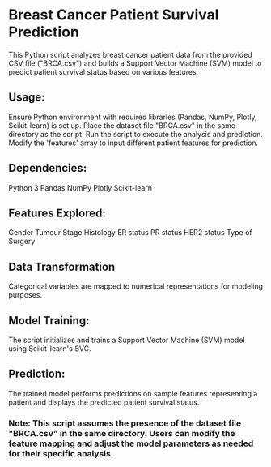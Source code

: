 <h1>Breast Cancer Patient Survival Prediction</h1>
This Python script analyzes breast cancer patient data from the provided CSV file ("BRCA.csv") and builds a Support Vector Machine (SVM) model to predict patient survival status based on various features.

<h2>Usage:</h2>
Ensure Python environment with required libraries (Pandas, NumPy, Plotly, Scikit-learn) is set up.
Place the dataset file "BRCA.csv" in the same directory as the script.
Run the script to execute the analysis and prediction.
Modify the 'features' array to input different patient features for prediction.


<h2>Dependencies:</h2>
Python 3
Pandas
NumPy
Plotly
Scikit-learn


<h2>Features Explored:</h2>
Gender
Tumour Stage
Histology
ER status
PR status
HER2 status
Type of Surgery


<h2>Data Transformation</h2>
Categorical variables are mapped to numerical representations for modeling purposes.


<h2>Model Training:</h2>
The script initializes and trains a Support Vector Machine (SVM) model using Scikit-learn's SVC.


<h2>Prediction:</h2>
The trained model performs predictions on sample features representing a patient and displays the predicted patient survival status.

<h3>Note: This script assumes the presence of the dataset file "BRCA.csv" in the same directory. Users can modify the feature mapping and adjust the model parameters as needed for their specific analysis.</h3>
